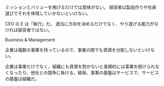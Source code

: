 ミッションとバリューを掲げるだけでは意味がない。
経営者は製品作りや社員選びでそれを体現していかないといけない。

CEO の E は「執行」だ。
適当に方向を決めるだけでなく、やり遂げる能力がなければ経営者ではない。

Business & Management

企業は複数の事業を持っているので、事業の間でも資源を分配しないといけない。

企業は事業だけでなく、組織にも資源を割かないと長期的には事業を続けられなくなったり、他社との競争に負ける。結局、事業の基盤はサービスで、サービスの基盤は組織だ。
